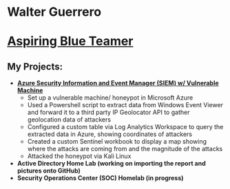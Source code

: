 <h1>Walter Guerrero <br/>
<br>
<a href="https://github.com/walterg7">Aspiring Blue Teamer</a>

<h2>My Projects:</h2>

- <b><a href = "https://github.com/walterg7/azure_siem"> Azure Security Information and Event Manager (SIEM) w/ Vulnerable Machine</a></b>
  - Set up a vulnerable machine/ honeypot in Microsoft Azure
  - Used a Powershell script to extract data from Windows Event Viewer and forward it to a third party IP Geolocator API to gather geolocation data of attackers
  - Configured a custom table via Log Analytics Workspace to query the extracted data in Azure, showing coordinates of attackers
  - Created a custom Sentinel workbook to display a map showing where the attacks are coming from and the magnitude of the attacks
  - Attacked the honeypot via Kali Linux 
- <b>Active Directory Home Lab (working on importing the report and pictures onto GitHub)</b>
- <b>Security Operations Center (SOC) Homelab (in progress)</b>
